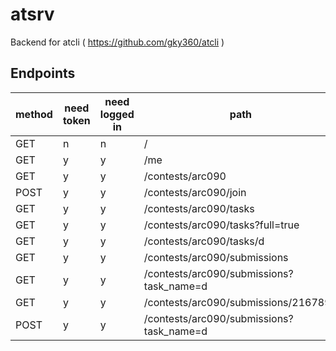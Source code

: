 # atsrv

Backend for atcli ( https://github.com/gky360/atcli )

## Endpoints

| method | need token | need logged in | path |
|---|---|---|---|
| GET  | n | n | / |
| GET  | y | y | /me |
| GET  | y | y | /contests/arc090 |
| POST | y | y | /contests/arc090/join |
| GET  | y | y | /contests/arc090/tasks |
| GET  | y | y | /contests/arc090/tasks?full=true |
| GET  | y | y | /contests/arc090/tasks/d |
| GET  | y | y | /contests/arc090/submissions |
| GET  | y | y | /contests/arc090/submissions?task_name=d |
| GET  | y | y | /contests/arc090/submissions/2167890 |
| POST | y | y | /contests/arc090/submissions?task_name=d |
